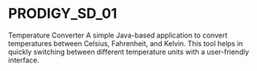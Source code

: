 # PRODIGY_SD_01
Temperature Converter A simple Java-based application to convert temperatures between Celsius, Fahrenheit, and Kelvin. This tool helps in quickly switching between different temperature units with a user-friendly interface.
